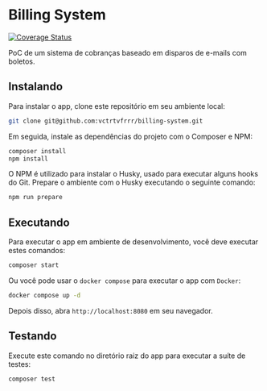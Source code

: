 # Billing System

[![Coverage Status](https://coveralls.io/repos/github/vctrtvfrrr/billing-system/badge.svg?branch=master)](https://coveralls.io/github/vctrtvfrrr/billing-system?branch=master)

PoC de um sistema de cobranças baseado em disparos de e-mails com boletos.

## Instalando

Para instalar o app, clone este repositório em seu ambiente local:

```bash
git clone git@github.com:vctrtvfrrr/billing-system.git
```

Em seguida, instale as dependências do projeto com o Composer e NPM:

```bash
composer install
npm install
```

O NPM é utilizado para instalar o Husky, usado para executar alguns hooks do Git. Prepare o ambiente com o Husky executando o seguinte comando:

```bash
npm run prepare
```

## Executando

Para executar o app em ambiente de desenvolvimento, você deve executar estes comandos:

```bash
composer start
```

Ou você pode usar o `docker compose` para executar o app com `Docker`:

```bash
docker compose up -d
```

Depois disso, abra `http://localhost:8080` em seu navegador.

## Testando

Execute este comando no diretório raiz do app para executar a suíte de testes:

```bash
composer test
```
